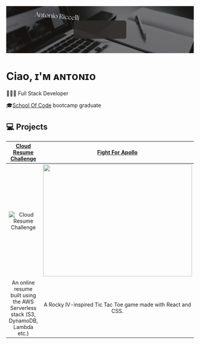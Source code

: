 <img src="banner.gif">

<h1>Ciao, ɪ'ᴍ ᴀɴᴛᴏɴɪᴏ</h1>
<div>
<p>👨🏻‍💻 Full Stack Developer</p> 
<p> 🎓<a href="https://schoolofcode.co.uk">School Of Code</a> bootcamp graduate</p>
</div>

<!-- ## 👨🏻‍💻 Tech Stack

![HTML5](https://img.shields.io/badge/HTML5-E34F26?style=for-the-badge&logo=html5&logoColor=white)
![CSS3](https://img.shields.io/badge/CSS3-1572B6?style=for-the-badge&logo=css3&logoColor=white)
![JavaScript](https://img.shields.io/badge/JavaScript-323330?style=for-the-badge&logo=javascript&logoColor=F7DF1E)
![TypeScript](https://img.shields.io/badge/TypeScript-007ACC?style=for-the-badge&logo=typescript&logoColor=white)
![Python](https://img.shields.io/badge/Python-FFD43B?style=for-the-badge&logo=python&logoColor=306998)
![Nodejs](https://img.shields.io/badge/Node.js-339933?style=for-the-badge&logo=nodedotjs&logoColor=white)
![React](https://img.shields.io/badge/React-20232A?style=for-the-badge&logo=react&logoColor=61DAFB)
![Express](https://img.shields.io/badge/Express.js-404D59?style=for-the-badge)
![Postgres](https://img.shields.io/badge/postgres-%23316192.svg?style=for-the-badge&logo=postgresql&logoColor=white)
![MongoDB](https://img.shields.io/badge/mongodb-%23316192.svg?style=for-the-badge&logo=mongodb&logoColor=green)
![Cypress](https://img.shields.io/badge/-cypress-%23E5E5E5?style=for-the-badge&logo=cypress&logoColor=058a5e)
![Jest](https://img.shields.io/badge/-jest-%23C21325?style=for-the-badge&logo=jest&logoColor=white)
 -->
## 💻 Projects

|  <a href="https://github.com/Antonio-Riccelli/cloud-resume-challenge-frontend">Cloud Resume Challenge<a/> |  <a href="https://github.com/Antonio-Riccelli/fight-for-apollo-ticTacToe">Fight For Apollo<a/> | <a href="https://github.com/Antonio-Riccelli/react-markdown-previewer">Markdown Previewer</a> |   
| :-------: |:--------: | :--------: |
|        <img src="https://i.ibb.co/jV0Z4Fj/demo6.gif" alt="Cloud Resume Challenge"  width="400" height="300"> | <img src="https://github.com/Antonio-Riccelli/fight-for-apollo-ticTacToe/raw/main/demo.gif" width="400" height="300"/> | <img src="https://github.com/Antonio-Riccelli/react-markdown-previewer/raw/main/demo.gif" width="400" height="300"/> |
| An online resume built using the AWS Serverless stack (S3, DynamoDB, Lambda etc.) | A Rocky IV-inspired Tic Tac Toe game made with React and CSS. |  Real time markdown previewer made with React and CSS. |

<!-- 
<a href="https://hashnode.com/@AntonioRiccelli" title="Hashnode"><img src="https://img.shields.io/badge/Hashnode-2962FF?style=for-the-badge&logo=hashnode&logoColor=white"  alt="Hashnode Logo"/></a>
-->
<!-- <div>
<div>

[![Anurag's GitHub stats](https://github-readme-stats.vercel.app/api?username=antonio-riccelli)](https://github.com/anuraghazra/github-readme-stats&show_icons=true)
[![Top Langs](https://github-readme-stats.vercel.app/api/top-langs/?username=antonio-riccelli)](https://github.com/anuraghazra/github-readme-stats)

-->
